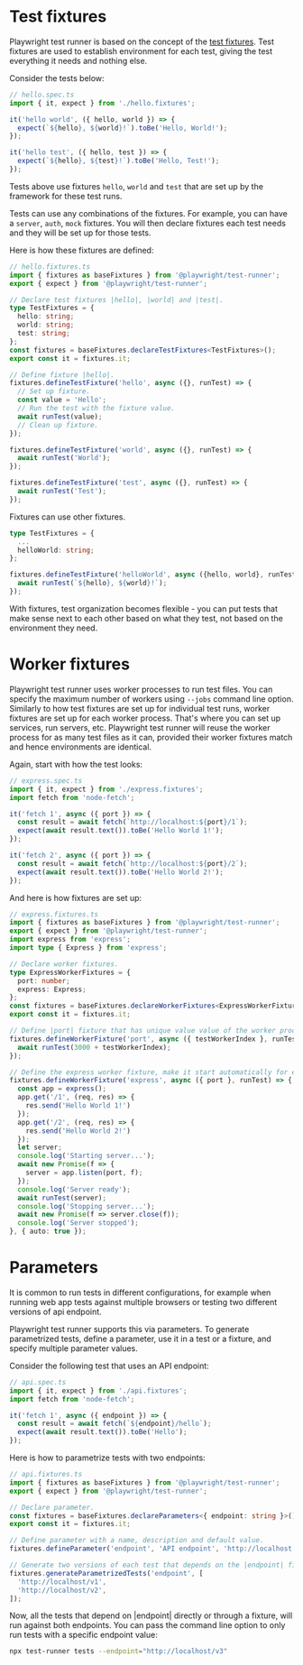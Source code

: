 # Test fixtures

Playwright test runner is based on the concept of the [test fixtures](https://en.wikipedia.org/wiki/Test_fixture#Software). Test fixtures are used to establish environment for each test, giving the test everything it needs and nothing else.

Consider the tests below:

```ts
// hello.spec.ts
import { it, expect } from './hello.fixtures';

it('hello world', ({ hello, world }) => {
  expect(`${hello}, ${world}!`).toBe('Hello, World!');
});

it('hello test', ({ hello, test }) => {
  expect(`${hello}, ${test}!`).toBe('Hello, Test!');
});
```

Tests above use fixtures `hello`, `world` and `test` that are set up by the framework for these test runs.

Tests can use any combinations of the fixtures. For example, you can have a `server`, `auth`, `mock` fixtures. You will then declare fixtures each test needs and they will be set up for those tests.

Here is how these fixtures are defined:

```ts
// hello.fixtures.ts
import { fixtures as baseFixtures } from '@playwright/test-runner';
export { expect } from '@playwright/test-runner';

// Declare test fixtures |hello|, |world| and |test|.
type TestFixtures = {
  hello: string;
  world: string;
  test: string;
};
const fixtures = baseFixtures.declareTestFixtures<TestFixtures>();
export const it = fixtures.it;

// Define fixture |hello|.
fixtures.defineTestFixture('hello', async ({}, runTest) => {
  // Set up fixture.
  const value = 'Hello';
  // Run the test with the fixture value.
  await runTest(value);
  // Clean up fixture.
});

fixtures.defineTestFixture('world', async ({}, runTest) => {
  await runTest('World');
});

fixtures.defineTestFixture('test', async ({}, runTest) => {
  await runTest('Test');
});
```

Fixtures can use other fixtures.

```ts
type TestFixtures = {
  ...
  helloWorld: string;
};

fixtures.defineTestFixture('helloWorld', async ({hello, world}, runTest) => {
  await runTest(`${hello}, ${world}!`);
});
```

With fixtures, test organization becomes flexible - you can put tests that make sense next to each other based on what they test, not based on the environment they need.


# Worker fixtures

Playwright test runner uses worker processes to run test files. You can specify the maximum number of workers using `--jobs` command line option. Similarly to how test fixtures are set up for individual test runs, worker fixtures are set up for each worker process. That's where you can set up services, run servers, etc. Playwright test runner will reuse the worker process for as many test files as it can, provided their worker fixtures match and hence environments are identical.

Again, start with how the test looks:
```ts
// express.spec.ts
import { it, expect } from './express.fixtures';
import fetch from 'node-fetch';

it('fetch 1', async ({ port }) => {
  const result = await fetch(`http://localhost:${port}/1`);
  expect(await result.text()).toBe('Hello World 1!');
});

it('fetch 2', async ({ port }) => {
  const result = await fetch(`http://localhost:${port}/2`);
  expect(await result.text()).toBe('Hello World 2!');
});
```

And here is how fixtures are set up:
```ts
// express.fixtures.ts
import { fixtures as baseFixtures } from '@playwright/test-runner';
export { expect } from '@playwright/test-runner';
import express from 'express';
import type { Express } from 'express';

// Declare worker fixtures.
type ExpressWorkerFixtures = {
  port: number;
  express: Express;
};
const fixtures = baseFixtures.declareWorkerFixtures<ExpressWorkerFixtures>();
export const it = fixtures.it;

// Define |port| fixture that has unique value value of the worker process index.
fixtures.defineWorkerFixture('port', async ({ testWorkerIndex }, runTest) => {
  await runTest(3000 + testWorkerIndex);
});

// Define the express worker fixture, make it start automatically for every worker.
fixtures.defineWorkerFixture('express', async ({ port }, runTest) => {
  const app = express();
  app.get('/1', (req, res) => {
    res.send('Hello World 1!')
  });
  app.get('/2', (req, res) => {
    res.send('Hello World 2!')
  });
  let server;
  console.log('Starting server...');
  await new Promise(f => {
    server = app.listen(port, f);
  });
  console.log('Server ready');
  await runTest(server);
  console.log('Stopping server...');
  await new Promise(f => server.close(f));
  console.log('Server stopped');
}, { auto: true });
```

# Parameters

It is common to run tests in different configurations, for example when running web app tests against multiple browsers or testing two different versions of api endpoint.

Playwright test runner supports this via parameters. To generate parametrized tests, define a parameter, use it in a test or a fixture, and specify multiple parameter values.

Consider the following test that uses an API endpoint:
```ts
// api.spec.ts
import { it, expect } from './api.fixtures';
import fetch from 'node-fetch';

it('fetch 1', async ({ endpoint }) => {
  const result = await fetch(`${endpoint}/hello`);
  expect(await result.text()).toBe('Hello');
});
```

Here is how to parametrize tests with two endpoints:
```ts
// api.fixtures.ts
import { fixtures as baseFixtures } from '@playwright/test-runner';
export { expect } from '@playwright/test-runner';

// Declare parameter.
const fixtures = baseFixtures.declareParameters<{ endpoint: string }>();
export const it = fixtures.it;

// Define parameter with a name, description and default value.
fixtures.defineParameter('endpoint', 'API endpoint', 'http://localhost');

// Generate two versions of each test that depends on the |endpoint| fixture.
fixtures.generateParametrizedTests('endpoint', [
  'http://localhost/v1',
  'http://localhost/v2',
]);
```

Now, all the tests that depend on |endpoint| directly or through a fixture, will run against both endpoints. You can pass the command line option to only run tests with a specific endpoint value:
```sh
npx test-runner tests --endpoint="http://localhost/v3"
```

